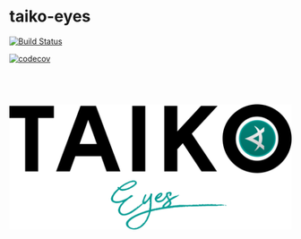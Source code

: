 # taiko-eyes

[![Build Status](https://dev.azure.com/saikrishna321/taiko-eyes/_apis/build/status/saikrishna321.taiko-eyes?branchName=master)](https://dev.azure.com/saikrishna321/taiko-eyes/_build/latest?definitionId=6&branchName=master)

[![codecov](https://codecov.io/gh/saikrishna321/taiko-eyes/branch/master/graph/badge.svg)](https://codecov.io/gh/saikrishna321/taiko-eyes)

<h1 align="center">
	<br>
	<img src="images/taiko-eyes.png" alt="TaikoEyes">
	<br>
	<br>
	<br>
</h1>
